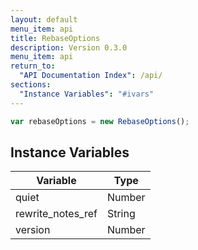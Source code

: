 ```yaml
---
layout: default
menu_item: api
title: RebaseOptions
description: Version 0.3.0
menu_item: api
return_to:
  "API Documentation Index": /api/
sections:
  "Instance Variables": "#ivars"
---
```


```js
var rebaseOptions = new RebaseOptions();
```

## <a name="ivars"></a>Instance Variables

| Variable | Type |
| --- | --- |
| <a name="quiet"></a>quiet | Number |
| <a name="rewrite_notes_ref"></a>rewrite_notes_ref | String |
| <a name="version"></a>version | Number |

